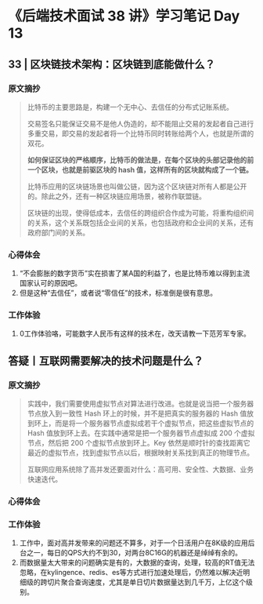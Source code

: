 # 《后端技术面试 38 讲》学习笔记 Day 13

## 33 | 区块链技术架构：区块链到底能做什么？

### 原文摘抄

> 比特币的主要思路是，构建一个无中心、去信任的分布式记账系统。
>
> 交易签名只能保证交易不是他人伪造的，却不能阻止交易的发起者自己进行多重交易，即交易的发起者将一个比特币同时转账给两个人，也就是所谓的双花。
>
> **如何保证区块的严格顺序，比特币的做法是，在每个区块的头部记录他的前一个区块，也就是前驱区块的 hash 值，这样所有的区块就构成了一个链。**
>
> 比特币应用的区块链场景也叫做公链，因为这个区块链对所有人都是公开的。除此之外，还有一种区块链应用场景，被称作联盟链。
>
> 区块链的出现，使得低成本，去信任的跨组织合作成为可能，将重构组织间的关系，这个关系既包括企业间的关系，也包括政府和企业间的关系，还有政府部门间的关系。

### 心得体会

1. “不会膨胀的数字货币”实在损害了某A国的利益了，也是比特币难以得到主流国家认可的原因吧。
2. 但是这种“去信任”，或者说“零信任”的技术，标准倒是很有意思。

### 工作体验

1. 0工作体验咯，可能数字人民币有这样的技术在，改天请教一下范芳军专家。

## 答疑丨互联网需要解决的技术问题是什么？

### 原文摘抄

> 实践中，我们需要使用虚拟节点对算法进行改进。也就是说当把一个服务器节点放入到一致性 Hash 环上的时候，并不是把真实的服务器的 Hash 值放到环上，而是将一个服务器节点虚拟成若干个虚拟节点，把这些虚拟节点的 Hash 值放到环上去。在实践中通常是把一个服务器节点虚拟成 200 个虚拟节点，然后把 200 个虚拟节点放到环上。Key 依然是顺时针的查找距离它最近的虚拟节点，找到虚拟节点以后，根据映射关系找到真正的物理节点。
>
> 互联网应用系统除了高并发还要面对什么：高可用、安全性、大数据、业务快速迭代。

### 心得体会

### 工作体验

1. 工作中，面对高并发带来的问题还不算多，对于一个日活用户在8K级的应用后台之一，每日的QPS大约不到30，对两台8C16G的机器还是绰绰有余的。
2. 而数据量太大带来的问题确实是有的，大数据的查询，处理，较高的RT值无法忽略，在kylingence、redis、es等方式进行加速处理后，仍然难以解决近明细级的跨切片聚合查询速度，尤其是单日切片数据量达到几千万，上亿这个级别。
